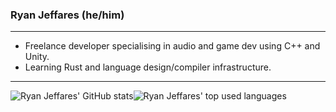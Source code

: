 ### Ryan Jeffares (he/him)

---

- Freelance developer specialising in audio and game dev using C++ and Unity.
- Learning Rust and language design/compiler infrastructure.

---

<p><img align="center" src="https://github-readme-stats.vercel.app/api?username=ryanjeffares&theme=algolia&border_color=222&bg_color=121821" alt="Ryan Jeffares' GitHub stats"/><img align="center" src="https://github-readme-stats.vercel.app/api/top-langs/?username=ryanjeffares&theme=algolia&border_color=222&bg_color=121821&layout=compact" alt="Ryan Jeffares' top used languages"/></p>
